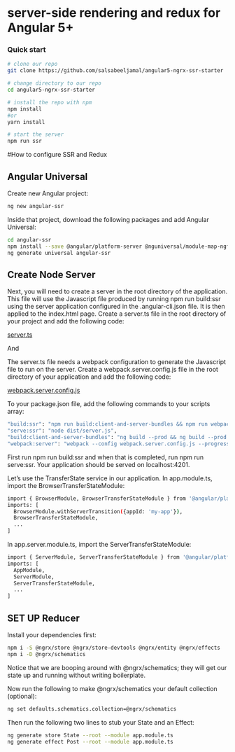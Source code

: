 # server-side rendering and redux for Angular 5+ 

### Quick start

```bash
# clone our repo
git clone https://github.com/salsabeeljamal/angular5-ngrx-ssr-starter

# change directory to our repo
cd angular5-ngrx-ssr-starter

# install the repo with npm
npm install
#or
yarn install

# start the server
npm run ssr

```
#How to configure SSR and Redux

## Angular Universal
Create new Angular project:

```sh
ng new angular-ssr
```

Inside that project, download the following packages and add Angular Universal:

```sh
cd angular-ssr
npm install --save @angular/platform-server @nguniversal/module-map-ngfactory-loader ts-loader@3.5.0 express
ng generate universal angular-ssr
```

## Create Node Server

Next, you will need to create a server in the root directory of the application. This file will use the Javascript file produced by running npm run build:ssr using the server application configured in the .angular-cli.json file. It is then applied to the index.html page. Create a server.ts file in the root directory of your project and add the following code:

[server.ts](https://github.com/salsabeeljamal/angular5-ngrx-ssr-starter/blob/master/server.ts)

And

The server.ts file needs a webpack configuration to generate the Javascript file to run on the server. Create a webpack.server.config.js file in the root directory of your application and add the following code:

[webpack.server.config.js](https://github.com/salsabeeljamal/angular5-ngrx-ssr-starter/blob/master/webpack.server.config.js)

To your package.json file, add the following commands to your scripts array:

```sh
"build:ssr": "npm run build:client-and-server-bundles && npm run webpack:server",
"serve:ssr": "node dist/server.js",
"build:client-and-server-bundles": "ng build --prod && ng build --prod --app 1 --output-hashing=false",
"webpack:server": "webpack --config webpack.server.config.js --progress --colors"
```

First run npm run build:ssr and when that is completed, run npm run serve:ssr. Your application should be served on localhost:4201.

Let’s use the TransferState service in our application. In app.module.ts, import the BrowserTransferStateModule:

```sh
import { BrowserModule, BrowserTransferStateModule } from '@angular/platform-browser';
imports: [
  BrowserModule.withServerTransition({appId: 'my-app'}),
  BrowserTransferStateModule,
  ...
]
```

In app.server.module.ts, import the ServerTransferStateModule:

```sh
import { ServerModule, ServerTransferStateModule } from '@angular/platform-server';
imports: [
  AppModule,
  ServerModule,
  ServerTransferStateModule,
  ...
]
```

## SET UP Reducer
Install your dependencies first:

```sh
npm i -S @ngrx/store @ngrx/store-devtools @ngrx/entity @ngrx/effects
npm i -D @ngrx/schematics
```

Notice that we are booping around with @ngrx/schematics; they will get our state up and running without writing boilerplate.

Now run the following to make @ngrx/schematics your default collection (optional):

```sh
ng set defaults.schematics.collection=@ngrx/schematics
```

Then run the following two lines to stub your State and an Effect:

```sh
ng generate store State --root --module app.module.ts
ng generate effect Post --root --module app.module.ts
```